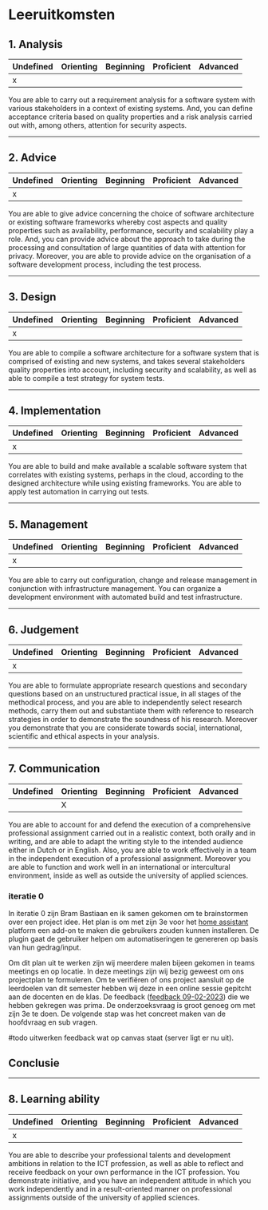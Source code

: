 # Leeruitkomsten

## 1. Analysis

| Undefined | Orienting | Beginning | Proficient | Advanced |
| --- | --- | --- | --- | --- | 
|   x  |     |     |     |     |

You are able to carry out a requirement analysis for a software system with various stakeholders in a context of existing systems. And, you can define acceptance criteria based on quality properties and a risk analysis carried out with, among others, attention for security aspects.

---
## 2. Advice

| Undefined | Orienting | Beginning | Proficient | Advanced |
| --- | --- | --- | --- | --- | 
|   x  |     |     |     |     |

You are able to give advice concerning the choice of software architecture or existing software frameworks whereby cost aspects and quality properties such as availability, performance, security and scalability play a role. And, you can provide advice about the approach to take during the processing and consultation of large quantities of data with attention for privacy. Moreover, you are able to provide advice on the organisation of a software development process, including the test process.

---
## 3. Design

| Undefined | Orienting | Beginning | Proficient | Advanced |
| --- | --- | --- | --- | --- | 
| x    |     |     |     |     |

You are able to compile a software architecture for a software system that is comprised of existing and new systems, and takes several stakeholders quality properties into account, including security and scalability, as well as able to compile a test strategy for system tests.

---
## 4. Implementation

| Undefined | Orienting | Beginning | Proficient | Advanced |
| --- | --- | --- | --- | --- | 
|   x  |     |     |     |     |

You are able to build and make available a scalable software system that correlates with existing systems, perhaps in the cloud, according to the designed architecture while using existing frameworks. You are able to apply test automation in carrying out tests.

---
## 5. Management

| Undefined | Orienting | Beginning | Proficient | Advanced |
| --- | --- | --- | --- | --- | 
|    x |     |     |     |     |

You are able to carry out configuration, change and release management in conjunction with infrastructure management. You can organize a development environment with automated build and test infrastructure.

---
## 6. Judgement

| Undefined | Orienting | Beginning | Proficient | Advanced |
| --- | --- | --- | --- | --- | 
|x     |     |     |     |     |

You are able to formulate appropriate research questions and secondary questions based on an unstructured practical issue, in all stages of the methodical process, and you are able to independently select research methods, carry them out and substantiate them with reference to research strategies in order to demonstrate the soundness of his research. Moreover you demonstrate that you are considerate towards social, international, scientific and ethical aspects in your analysis.

---
## 7. Communication

| Undefined | Orienting | Beginning | Proficient | Advanced |
| --- | --- | --- | --- | --- | 
|     | X    |     |     |     |

You are able to account for and defend the execution of a comprehensive professional assignment carried out in a realistic context, both orally and in writing, and are able to adapt the writing style to the intended audience either in Dutch or in English. Also, you are able to work effectively in a team in the independent execution of a professional assignment. Moreover you are able to function and work well in an international or intercultural environment, inside as well as outside the university of applied sciences.

### iteratie 0 

In iteratie 0 zijn Bram Bastiaan en ik samen gekomen om te brainstormen over een project idee. Het plan is om met zijn 3e voor het [home assistant](https://www.home-assistant.io/) platform een add-on te maken die gebruikers zouden kunnen installeren. De plugin gaat de gebruiker helpen om automatiseringen te genereren op basis van hun gedrag/input. 

Om dit plan uit te werken zijn wij meerdere malen bijeen gekomen in teams meetings en op locatie. In deze meetings zijn wij bezig geweest om ons projectplan te formuleren. Om te verifiëren of ons project aansluit op de leerdoelen van dit semester hebben wij deze in een online sessie gepitcht aan de docenten en de klas. De feedback ([feedback 09-02-2023](feedback%2009-02-2023.md)) die we hebben gekregen was prima. De onderzoeksvraag is groot genoeg om met zijn 3e te doen. De volgende stap was het concreet maken van de hoofdvraag en sub vragen. 

#todo uitwerken feedback wat op canvas staat (server ligt er nu uit).

## Conclusie
---
## 8. Learning ability

| Undefined | Orienting | Beginning | Proficient | Advanced |
| --- | --- | --- | --- | --- | 
|   x  |     |     |     |     |

You are able to describe your professional talents and development ambitions in relation to the ICT profession, as well as able to reflect and receive feedback on your own performance in the ICT profession. You demonstrate initiative, and you have an independent attitude in which you work independently and in a result-oriented manner on professional assignments outside of the university of applied sciences.
